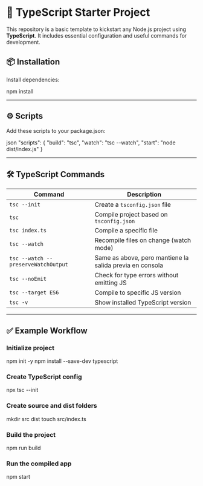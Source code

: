 # 🚀 TypeScript Starter Project

This repository is a basic template to kickstart any Node.js project using **TypeScript**. It includes essential configuration and useful commands for development.

## 📦 Installation

Install dependencies:

npm install


---

## ⚙️ Scripts

Add these scripts to your package.json:

json
"scripts": {
  "build": "tsc",
  "watch": "tsc --watch",
  "start": "node dist/index.js"
}


---

## 🛠 TypeScript Commands

| Command                             | Description                                              |
| ----------------------------------- | -------------------------------------------------------- |
| `tsc --init`                        | Create a `tsconfig.json` file                            |
| `tsc`                               | Compile project based on `tsconfig.json`                 |
| `tsc index.ts`                      | Compile a specific file                                  |
| `tsc --watch`                       | Recompile files on change (watch mode)                   |
| `tsc --watch --preserveWatchOutput` | Same as above, pero mantiene la salida previa en consola |
| `tsc --noEmit`                      | Check for type errors without emitting JS                |
| `tsc --target ES6`                  | Compile to specific JS version                           |
| `tsc -v`                            | Show installed TypeScript version                        |

---

## ✅ Example Workflow

### Initialize project
npm init -y
npm install --save-dev typescript

### Create TypeScript config
npx tsc --init

### Create source and dist folders
mkdir src dist
touch src/index.ts

### Build the project
npm run build

### Run the compiled app
npm start
